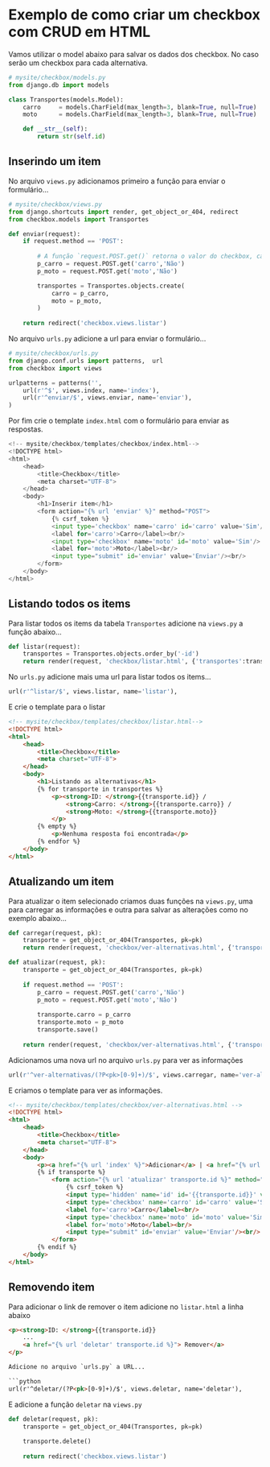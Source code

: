 Exemplo de como criar um checkbox com CRUD em HTML
===

Vamos utilizar o model abaixo para salvar os dados dos checkbox. No caso serão um checkbox para cada alternativa.

```python
# mysite/checkbox/models.py
from django.db import models

class Transportes(models.Model):
    carro     = models.CharField(max_length=3, blank=True, null=True)
    moto      = models.CharField(max_length=3, blank=True, null=True)

    def __str__(self):
        return str(self.id)
```

Inserindo um item
---

No arquivo `views.py` adicionamos primeiro a função para enviar o formulário...

```python
# mysite/checkbox/views.py
from django.shortcuts import render, get_object_or_404, redirect
from checkbox.models import Transportes

def enviar(request):
    if request.method == 'POST':
        
        # A função `request.POST.get()` retorna o valor do checkbox, caso o contrário retorna o valor 'Não'
        p_carro = request.POST.get('carro','Não')
        p_moto = request.POST.get('moto','Não')

        transportes = Transportes.objects.create(
            carro = p_carro,
            moto = p_moto,
        )
            
    return redirect('checkbox.views.listar')
```

No arquivo `urls.py` adicione a url para enviar o formulário...

```python
# mysite/checkbox/urls.py
from django.conf.urls import patterns,  url
from checkbox import views

urlpatterns = patterns('',
    url(r'^$', views.index, name='index'),
    url(r'^enviar/$', views.enviar, name='enviar'),
)
```

Por fim crie o template `index.html` com o formulário para enviar as respostas.

```python
<!-- mysite/checkbox/templates/checkbox/index.html-->
<!DOCTYPE html>
<html>
    <head>
        <title>Checkbox</title>
        <meta charset="UTF-8">
    </head>
    <body>        
        <h1>Inserir item</h1>
        <form action="{% url 'enviar' %}" method="POST">
            {% csrf_token %}
            <input type='checkbox' name='carro' id='carro' value='Sim'/>
            <label for='carro'>Carro</label><br/>
            <input type='checkbox' name='moto' id='moto' value='Sim'/>
            <label for='moto'>Moto</label><br/>
            <input type="submit" id='enviar' value='Enviar'/><br/>
        </form>
    </body>
</html>
```


Listando todos os items
---

Para listar todos os items da tabela `Transportes` adicione na `views.py` a função abaixo...

```python
def listar(request):
    transportes = Transportes.objects.order_by('-id')
    return render(request, 'checkbox/listar.html', {'transportes':transportes})
```

No `urls.py` adicione mais uma url para listar todos os items...

```python
url(r'^listar/$', views.listar, name='listar'),
```

E crie o template para o listar

```html
<!-- mysite/checkbox/templates/checkbox/listar.html-->
<!DOCTYPE html>
<html>
    <head>
        <title>Checkbox</title>
        <meta charset="UTF-8">
    </head>
    <body>
        <h1>Listando as alternativas</h1>
        {% for transporte in transportes %}
            <p><strong>ID: </strong>{{transporte.id}} / 
                <strong>Carro: </strong>{{transporte.carro}} / 
                <strong>Moto: </strong>{{transporte.moto}}
            </p>
        {% empty %}
            <p>Nenhuma resposta foi encontrada</p>
        {% endfor %}
    </body>
</html>
```


Atualizando um item
---

Para atualizar o item selecionado criamos duas funções na `views.py`, uma para carregar as informações e outra para 
salvar as alterações como no exemplo abaixo...

```python
def carregar(request, pk):
    transporte = get_object_or_404(Transportes, pk=pk)
    return render(request, 'checkbox/ver-alternativas.html', {'transporte': transporte})

def atualizar(request, pk):
    transporte = get_object_or_404(Transportes, pk=pk)
    
    if request.method == 'POST':
        p_carro = request.POST.get('carro','Não')
        p_moto = request.POST.get('moto','Não')
                
        transporte.carro = p_carro
        transporte.moto = p_moto
        transporte.save()
        
    return render(request, 'checkbox/ver-alternativas.html', {'transporte': transporte})
```

Adicionamos uma nova url no arquivo `urls.py` para ver as informações

```python
url(r'^ver-alternativas/(?P<pk>[0-9]+)/$', views.carregar, name='ver-alternativas'),
```

E criamos o template para ver as informações.

```html
<!-- mysite/checkbox/templates/checkbox/ver-alternativas.html -->
<!DOCTYPE html>
<html>
    <head>
        <title>Checkbox</title>
        <meta charset="UTF-8">
    </head>
    <body>
        <p><a href="{% url 'index' %}">Adicionar</a> | <a href="{% url 'listar' %}">Listar</a> | </p>
        {% if transporte %}
            <form action="{% url 'atualizar' transporte.id %}" method="POST">
                {% csrf_token %}
                <input type='hidden' name='id' id='{{transporte.id}}' value='{{ transporte.id }}'/>
                <input type='checkbox' name='carro' id='carro' value='Sim' {% if transporte.carro == "Sim" %} checked {% endif %}/>
                <label for='carro'>Carro</label><br/>
                <input type='checkbox' name='moto' id='moto' value='Sim' {% if transporte.moto == "Sim" %} checked {% endif %}/>
                <label for='moto'>Moto</label><br/>
                <input type="submit" id='enviar' value='Enviar'/><br/>
            </form>
        {% endif %}
    </body>
</html>
```


Removendo item
---

Para adicionar o link de remover o item adicione no `listar.html` a linha abaixo

```html
<p><strong>ID: </strong>{{transporte.id}}
    ...
    <a href="{% url 'deletar' transporte.id %}"> Remover</a>
</p>

Adicione no arquivo `urls.py` a URL...

```python
url(r'^deletar/(?P<pk>[0-9]+)/$', views.deletar, name='deletar'),
```

E adicione a função `deletar` na `views.py`

```python
def deletar(request, pk):
    transporte = get_object_or_404(Transportes, pk=pk)
    
    transporte.delete()
    
    return redirect('checkbox.views.listar')
```